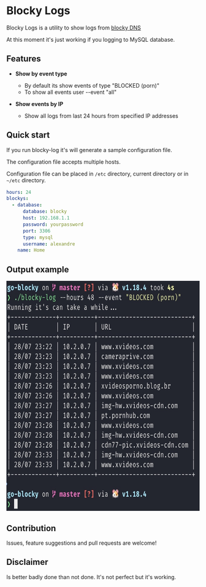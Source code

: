 # Blocky Logs

Blocky Logs is a utility to show logs from [blocky DNS](https://0xERR0R.github.io/blocky/)

At this moment it's just working if you logging to MySQL database.

## Features

- **Show by event type**
  - By default its show events of type "BLOCKED (porn)"
  - To show all events user --event "all"
  
- **Show events by IP**
  - Show all logs from last 24 hours from specified IP addresses
  
## Quick start

If you run blocky-log it's will generate a sample configuration file.

The configuration file accepts multiple hosts.

Configuration file can be placed in `/etc` directory, current directory or in `~/etc` directory.

```YAML
hours: 24
blockys:
  - database:
      database: blocky
      host: 192.168.1.1
      password: yourpassword
      port: 3306
      type: mysql
      username: alexandre
    name: Home
```

## Output example

<p align="center">
  <img height="600" src="https://github.com/alexandrepossebom/blocky-log/raw/main/docs/sample.jpg">
</p>

## Contribution

Issues, feature suggestions and pull requests are welcome!

## Disclaimer

Is better badly done than not done.
It's not perfect but it's working.

